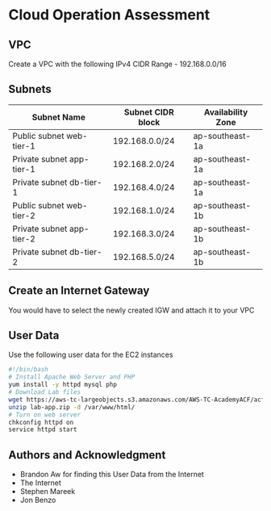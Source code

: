 # Cloud Operation Assessment

## VPC
Create a VPC with the following IPv4 CIDR Range - 192.168.0.0/16

## Subnets
Subnet Name | Subnet CIDR block | Availability Zone 
--- | --- | --- 
Public subnet web-tier-1 | 192.168.0.0/24 | ap-southeast-1a
Private subnet app-tier-1 | 192.168.2.0/24 | ap-southeast-1a
Private subnet db-tier-1 | 192.168.4.0/24 | ap-southeast-1a
Public subnet web-tier-2 | 192.168.1.0/24 | ap-southeast-1b
Private subnet app-tier-2 | 192.168.3.0/24 | ap-southeast-1b
Private subnet db-tier-2 | 192.168.5.0/24 | ap-southeast-1b

## Create an Internet Gateway
You would have to select the newly created IGW and attach it to your VPC

## User Data
Use the following user data for the EC2 instances

```bash
#!/bin/bash
# Install Apache Web Server and PHP
yum install -y httpd mysql php
# Download Lab files
wget https://aws-tc-largeobjects.s3.amazonaws.com/AWS-TC-AcademyACF/acf-lab3-vpc/lab-app.zip
unzip lab-app.zip -d /var/www/html/
# Turn on web server
chkconfig httpd on
service httpd start
```

## Authors and Acknowledgment

* Brandon Aw for finding this User Data from the Internet
* The Internet
* Stephen Mareek
* Jon Benzo
